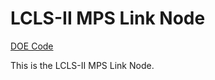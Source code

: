 # LCLS-II MPS Link Node

[DOE Code](https://www.osti.gov/doecode/biblio/75903)

This is the LCLS-II MPS Link Node.
